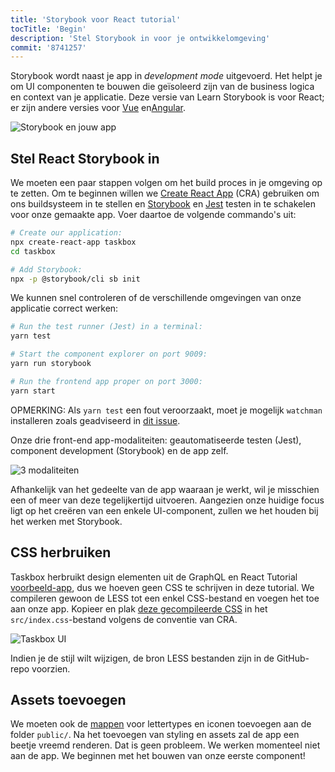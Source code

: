 ```yaml
---
title: 'Storybook voor React tutorial'
tocTitle: 'Begin'
description: 'Stel Storybook in voor je ontwikkelomgeving'
commit: '8741257'
---
```


Storybook wordt naast je app in _development mode_ uitgevoerd. Het helpt je om UI componenten te bouwen die geïsoleerd zijn van de business logica en context van je applicatie. Deze versie van Learn Storybook is voor React; er zijn andere versies voor [Vue](/vue/en/get-started) en[Angular](/angular/en/get-started).

![Storybook en jouw app](/intro-to-storybook/storybook-relationship.jpg)

## Stel React Storybook in

We moeten een paar stappen volgen om het build proces in je omgeving op te zetten. Om te beginnen willen we [Create React App](https://github.com/facebook/create-react-app) (CRA) gebruiken om ons buildsysteem in te stellen en [Storybook](https://storybook.js.org/) en [Jest](https://facebook.github.io/jest/) testen in te schakelen voor onze gemaakte app. Voer daartoe de volgende commando's uit:

```bash
# Create our application:
npx create-react-app taskbox
cd taskbox

# Add Storybook:
npx -p @storybook/cli sb init
```

We kunnen snel controleren of de verschillende omgevingen van onze applicatie correct werken:

```bash
# Run the test runner (Jest) in a terminal:
yarn test

# Start the component explorer on port 9009:
yarn run storybook

# Run the frontend app proper on port 3000:
yarn start
```

<div class="aside">
  OPMERKING: Als <code>yarn test</code> een fout veroorzaakt, moet je mogelijk <code>watchman</code> installeren zoals geadviseerd in <a href="https://github.com/facebook/create-react-app/issues/871#issuecomment-252297884">dit issue</a>.
</div>

Onze drie front-end app-modaliteiten: geautomatiseerde testen (Jest), component development (Storybook) en de app zelf.

![3 modaliteiten](/intro-to-storybook/app-three-modalities.png)

Afhankelijk van het gedeelte van de app waaraan je werkt, wil je misschien een of meer van deze tegelijkertijd uitvoeren. Aangezien onze huidige focus ligt op het creëren van een enkele UI-component, zullen we het houden bij het werken met Storybook.

## CSS herbruiken

Taskbox herbruikt design elementen uit de GraphQL en React Tutorial [voorbeeld-app](https://blog.hichroma.com/graphql-react-tutorial-part-1-6-d0691af25858), dus we hoeven geen CSS te schrijven in deze tutorial. We compileren gewoon de LESS tot een enkel CSS-bestand en voegen het toe aan onze app. Kopieer en plak [deze gecompileerde CSS](https://github.com/chromaui/learnstorybook-code/blob/master/src/index.css) in het `src/index.css`-bestand volgens de conventie van CRA.

![Taskbox UI](/intro-to-storybook/ss-browserchrome-taskbox-learnstorybook.png)

<div class="aside">
Indien je de stijl wilt wijzigen, de bron LESS bestanden zijn in de GitHub-repo voorzien.
</div>

## Assets toevoegen

We moeten ook de [mappen](https://github.com/chromaui/learnstorybook-code/tree/master/public) voor lettertypes en iconen toevoegen aan de folder `public/`. Na het toevoegen van styling en assets zal de app een beetje vreemd renderen. Dat is geen probleem. We werken momenteel niet aan de app. We beginnen met het bouwen van onze eerste component!
